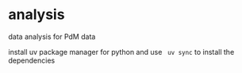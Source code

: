 # analysis
data analysis for PdM data

install uv package manager for python and use ``` uv sync``` to install the dependencies
